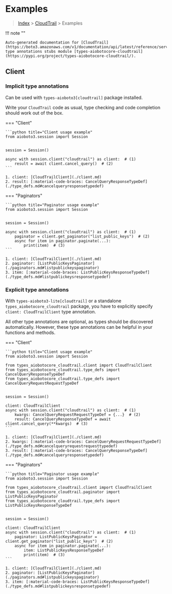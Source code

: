 # Examples

> [Index](../README.md) > [CloudTrail](./README.md) > Examples

!!! note ""

    Auto-generated documentation for [CloudTrail](https://boto3.amazonaws.com/v1/documentation/api/latest/reference/services/cloudtrail.html#CloudTrail)
    type annotations stubs module [types-aiobotocore-cloudtrail](https://pypi.org/project/types-aiobotocore-cloudtrail/).

## Client

### Implicit type annotations

Can be used with `types-aioboto3[cloudtrail]` package installed.

Write your `CloudTrail` code as usual,
type checking and code completion should work out of the box.



=== "Client"

    ```python title="Client usage example"
    from aioboto3.session import Session


    session = Session()

    async with session.client("cloudtrail") as client:  # (1)
        result = await client.cancel_query()  # (2)
    ```

    1. client: [CloudTrailClient](./client.md)
    2. result: [:material-code-braces: CancelQueryResponseTypeDef](./type_defs.md#cancelqueryresponsetypedef) 



=== "Paginators"

    ```python title="Paginator usage example"
    from aioboto3.session import Session


    session = Session()

    async with session.client("cloudtrail") as client:  # (1)
        paginator = client.get_paginator("list_public_keys")  # (2)
        async for item in paginator.paginate(...):
            print(item)  # (3)
    ```

    1. client: [CloudTrailClient](./client.md)
    2. paginator: [ListPublicKeysPaginator](./paginators.md#listpublickeyspaginator)
    3. item: [:material-code-braces: ListPublicKeysResponseTypeDef](./type_defs.md#listpublickeysresponsetypedef) 




### Explicit type annotations

With `types-aioboto3-lite[cloudtrail]`
or a standalone `types_aiobotocore_cloudtrail` package, you have to explicitly specify
`client: CloudTrailClient` type annotation.

All other type annotations are optional, as types should be discovered automatically.
However, these type annotations can be helpful in your functions and methods.


=== "Client"

    ```python title="Client usage example"
    from aioboto3.session import Session

    from types_aiobotocore_cloudtrail.client import CloudTrailClient
    from types_aiobotocore_cloudtrail.type_defs import CancelQueryResponseTypeDef
    from types_aiobotocore_cloudtrail.type_defs import CancelQueryRequestRequestTypeDef


    session = Session()

    client: CloudTrailClient
    async with session.client("cloudtrail") as client:  # (1)
        kwargs: CancelQueryRequestRequestTypeDef = {...}  # (2)
        result: CancelQueryResponseTypeDef = await client.cancel_query(**kwargs)  # (3)
    ```

    1. client: [CloudTrailClient](./client.md)
    2. kwargs: [:material-code-braces: CancelQueryRequestRequestTypeDef](./type_defs.md#cancelqueryrequestrequesttypedef) 
    3. result: [:material-code-braces: CancelQueryResponseTypeDef](./type_defs.md#cancelqueryresponsetypedef) 



=== "Paginators"

    ```python title="Paginator usage example"
    from aioboto3.session import Session

    from types_aiobotocore_cloudtrail.client import CloudTrailClient
    from types_aiobotocore_cloudtrail.paginator import ListPublicKeysPaginator
    from types_aiobotocore_cloudtrail.type_defs import ListPublicKeysResponseTypeDef


    session = Session()

    client: CloudTrailClient
    async with session.client("cloudtrail") as client:  # (1)
        paginator: ListPublicKeysPaginator = client.get_paginator("list_public_keys")  # (2)
        async for item in paginator.paginate(...):
            item: ListPublicKeysResponseTypeDef
            print(item)  # (3)
    ```

    1. client: [CloudTrailClient](./client.md)
    2. paginator: [ListPublicKeysPaginator](./paginators.md#listpublickeyspaginator)
    3. item: [:material-code-braces: ListPublicKeysResponseTypeDef](./type_defs.md#listpublickeysresponsetypedef) 




